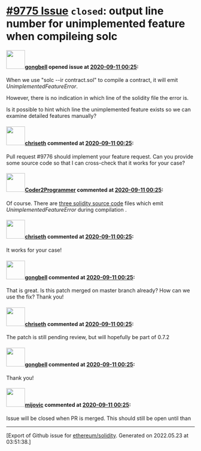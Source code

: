 # [\#9775 Issue](https://github.com/ethereum/solidity/issues/9775) `closed`: output line number for unimplemented feature when compileing solc

#### <img src="https://avatars.githubusercontent.com/u/7810988?u=b23c3c6051fb6d6d7aa12c77cf2e6fe507998050&v=4" width="50">[gongbell](https://github.com/gongbell) opened issue at [2020-09-11 00:25](https://github.com/ethereum/solidity/issues/9775):

When we use "solc --ir contract.sol" to compile a contract, it will emit _UnimplementedFeatureError_. 

However, there is no indication in which line of the solidity file the error is. 

Is it possible to hint which line the unimplemented feature exists so we can examine detailed features manually?

#### <img src="https://avatars.githubusercontent.com/u/9073706?v=4" width="50">[chriseth](https://github.com/chriseth) commented at [2020-09-11 00:25](https://github.com/ethereum/solidity/issues/9775#issuecomment-690999178):

Pull request #9776 should implement your feature request. Can you provide some source code so that I can cross-check that it works for your case?

#### <img src="https://avatars.githubusercontent.com/u/24288054?u=0572aab58383632d3c8f53fa8699275ecb75a6e2&v=4" width="50">[Coder2Programmer](https://github.com/Coder2Programmer) commented at [2020-09-11 00:25](https://github.com/ethereum/solidity/issues/9775#issuecomment-691066356):

Of course. There are [three solidity source code](https://drive.google.com/drive/folders/1PMME2dLxRMgx0lNIaMWrFDriZQVGP9t8?usp=sharing) files which emit _UnimplementedFeatureError_ during compilation .

#### <img src="https://avatars.githubusercontent.com/u/9073706?v=4" width="50">[chriseth](https://github.com/chriseth) commented at [2020-09-11 00:25](https://github.com/ethereum/solidity/issues/9775#issuecomment-692608406):

It works for your case!

#### <img src="https://avatars.githubusercontent.com/u/7810988?u=b23c3c6051fb6d6d7aa12c77cf2e6fe507998050&v=4" width="50">[gongbell](https://github.com/gongbell) commented at [2020-09-11 00:25](https://github.com/ethereum/solidity/issues/9775#issuecomment-692690761):

That is great. Is this patch merged on master branch already? How can we use the fix?
Thank you!

#### <img src="https://avatars.githubusercontent.com/u/9073706?v=4" width="50">[chriseth](https://github.com/chriseth) commented at [2020-09-11 00:25](https://github.com/ethereum/solidity/issues/9775#issuecomment-692739689):

The patch is still pending review, but will hopefully be part of 0.7.2

#### <img src="https://avatars.githubusercontent.com/u/7810988?u=b23c3c6051fb6d6d7aa12c77cf2e6fe507998050&v=4" width="50">[gongbell](https://github.com/gongbell) commented at [2020-09-11 00:25](https://github.com/ethereum/solidity/issues/9775#issuecomment-692749018):

Thank you!

#### <img src="https://avatars.githubusercontent.com/u/23421619?u=50068b46fd9aafcb2b59c0d93b9eb49692ba9c66&v=4" width="50">[mijovic](https://github.com/mijovic) commented at [2020-09-11 00:25](https://github.com/ethereum/solidity/issues/9775#issuecomment-692750940):

Issue will be closed when PR is merged. This should still be open until than


-------------------------------------------------------------------------------



[Export of Github issue for [ethereum/solidity](https://github.com/ethereum/solidity). Generated on 2022.05.23 at 03:51:38.]
